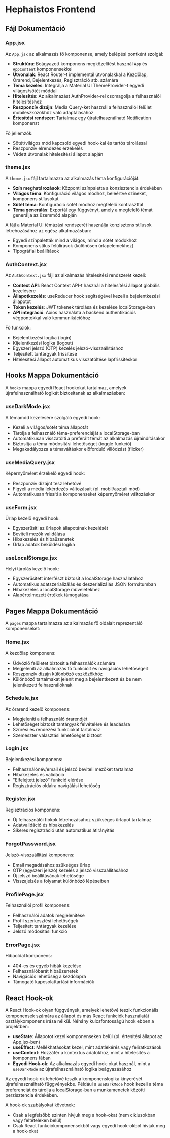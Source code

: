 # Hephaistos Frontend

## Fájl Dokumentáció

### App.jsx

Az `App.jsx` az alkalmazás fő komponense, amely belépési pontként szolgál:

- **Struktúra**: Beágyazott komponens megközelítést használ `App` és `AppContent` komponensekkel
- **Útvonalak**: React Router-t implementál útvonalakkal a Kezdőlap, Órarend, Bejelentkezés, Regisztráció stb. számára
- **Téma kezelés**: Integrálja a Material UI ThemeProvider-t egyedi világos/sötét móddal
- **Hitelesítés**: Az alkalmazást AuthProvider-rel csomagolja a felhasználói hitelesítéshez
- **Reszponzív dizájn**: Media Query-ket használ a felhasználói felület mobileszközökhöz való adaptálásához
- **Értesítési rendszer**: Tartalmaz egy újrafelhasználható Notification komponenst

Fő jellemzők:
- Sötét/világos mód kapcsoló egyedi hook-kal és tartós tárolással
- Reszponzív elrendezés érzékelés
- Védett útvonalak hitelesítési állapot alapján

### theme.jsx

A `theme.jsx` fájl tartalmazza az alkalmazás téma konfigurációját:

- **Szín meghatározások**: Központi színpaletta a konzisztencia érdekében
- **Világos téma**: Konfiguráció világos módhoz, beleértve színeket, komponens stílusokat
- **Sötét téma**: Konfiguráció sötét módhoz megfelelő kontraszttal
- **Téma generálás**: Exportál egy függvényt, amely a megfelelő témát generálja az üzemmód alapján

A fájl a Material UI témázási rendszerét használja konzisztens stílusok létrehozásához az egész alkalmazásban:
- Egyedi színpaletták mind a világos, mind a sötét módokhoz
- Komponens stílus felülírások (különösen űrlapelemekhez)
- Tipográfiai beállítások

### AuthContext.jsx

Az `AuthContext.jsx` fájl az alkalmazás hitelesítési rendszerét kezeli:

- **Context API**: React Context API-t használ a hitelesítési állapot globális kezelésére
- **Állapotkezelés**: useReducer hook segítségével kezeli a bejelentkezési állapotot
- **Token kezelés**: JWT tokenek tárolása és kezelése localStorage-ban
- **API integráció**: Axios használata a backend authentikációs végpontokkal való kommunikációhoz

Fő funkciók:
- Bejelentkezési logika (login)
- Kijelentkezési logika (logout)
- Egyszeri jelszó (OTP) kezelés jelszó-visszaállításhoz
- Teljesített tantárgyak frissítése
- Hitelesítési állapot automatikus visszatöltése lapfrissítéskor

## Hooks Mappa Dokumentáció

A `hooks` mappa egyedi React hookokat tartalmaz, amelyek újrafelhasználható logikát biztosítanak az alkalmazásban:

### useDarkMode.jsx

A témamód kezelésére szolgáló egyedi hook:
- Kezeli a világos/sötét téma állapotát
- Tárolja a felhasználó téma-preferenciáját a localStorage-ban
- Automatikusan visszatölti a preferált témát az alkalmazás újraindításakor
- Biztosítja a téma módosítási lehetőséget (toggle funkció)
- Megakadályozza a témaváltáskor előforduló villódzást (flicker)

### useMediaQuery.jsx

Képernyőméret érzékelő egyedi hook:
- Reszponzív dizájnt tesz lehetővé
- Figyeli a média lekérdezés változásait (pl. mobil/asztali mód)
- Automatikusan frissíti a komponenseket képernyőméret változáskor

### useForm.jsx

Űrlap kezelő egyedi hook:
- Egyszerűsíti az űrlapok állapotának kezelését
- Beviteli mezők validálása
- Hibakezelés és hibaüzenetek
- Űrlap adatok beküldési logika

### useLocalStorage.jsx

Helyi tárolás kezelő hook:
- Egyszerűsített interfészt biztosít a localStorage használatához
- Automatikus adatszerializálás és deszerializálás JSON formátumban
- Hibakezelés a localStorage műveletekhez
- Alapértelmezett értékek támogatása

## Pages Mappa Dokumentáció

A `pages` mappa tartalmazza az alkalmazás fő oldalait reprezentáló komponenseket:

### Home.jsx

A kezdőlap komponens:
- Üdvözlő felületet biztosít a felhasználók számára
- Megjeleníti az alkalmazás fő funkcióit és navigációs lehetőségeit
- Reszponzív dizájn különböző eszközökhöz
- Különböző tartalmakat jelenít meg a bejelentkezett és be nem jelentkezett felhasználóknak

### Schedule.jsx

Az órarend kezelő komponens:
- Megjeleníti a felhasználó órarendjét
- Lehetőséget biztosít tantárgyak felvételére és leadására
- Szűrési és rendezési funkciókat tartalmaz
- Szemeszter választási lehetőséget biztosít

### Login.jsx

Bejelentkezési komponens:
- Felhasználónév/email és jelszó beviteli mezőket tartalmaz
- Hibakezelés és validáció
- "Elfelejtett jelszó" funkció elérése
- Regisztrációs oldalra navigálási lehetőség

### Register.jsx

Regisztrációs komponens:
- Új felhasználói fiókok létrehozásához szükséges űrlapot tartalmaz
- Adatvalidáció és hibakezelés
- Sikeres regisztráció után automatikus átirányítás

### ForgotPassword.jsx

Jelszó-visszaállítási komponens:
- Email megadásához szükséges űrlap
- OTP (egyszeri jelszó) kezelés a jelszó visszaállításához
- Új jelszó beállításának lehetősége
- Visszajelzés a folyamat különböző lépéseiben

### ProfilePage.jsx

Felhasználói profil komponens:
- Felhasználói adatok megjelenítése
- Profil szerkesztési lehetőségek
- Teljesített tantárgyak kezelése
- Jelszó módosítási funkció

### ErrorPage.jsx

Hibaoldal komponens:
- 404-es és egyéb hibák kezelése
- Felhasználóbarát hibaüzenetek
- Navigációs lehetőség a kezdőlapra
- Támogató kapcsolattartási információk

## React Hook-ok

A React Hook-ok olyan függvények, amelyek lehetővé teszik funkcionális komponensek számára az állapot és más React funkciók használatát osztálykomponens írása nélkül. Néhány kulcsfontosságú hook ebben a projektben:

- **useState**: Állapotot kezel komponenseken belül (pl. értesítési állapot az App.jsx-ben)
- **useEffect**: Mellékhatásokat kezel, mint adatlekérés vagy feliratkozások
- **useContext**: Hozzáfér a kontextus adatokhoz, mint a hitelesítés a komponens fában
- **Egyedi Hook-ok**: Az alkalmazás egyedi hook-okat használ, mint a `useDarkMode` az újrafelhasználható logika beágyazásához

Az egyedi hook-ok lehetővé teszik a komponenslogika kinyerését újrafelhasználható függvényekbe. Például a `useDarkMode` hook kezeli a téma preferenciát és tárolja a localStorage-ban a munkamenetek közötti perzisztencia érdekében.

A hook-ok szabályokat követnek:
- Csak a legfelsőbb szinten hívjuk meg a hook-okat (nem ciklusokban vagy feltételeken belül)
- Csak React funkciókomponensekből vagy egyedi hook-okból hívjuk meg a hook-okat
